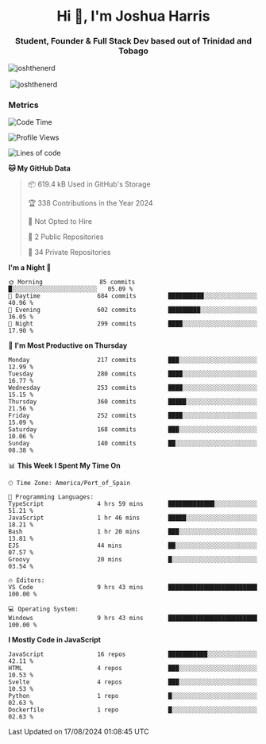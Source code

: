<h1 align="center">Hi 👋, I'm Joshua Harris</h1>
<h3 align="center">Student, Founder & Full Stack Dev based out of Trinidad and Tobago</h3>

<p align="left"> <img src="https://komarev.com/ghpvc/?username=JoshTheDeveloperr" alt="joshthenerd" /> </p>

<p>&nbsp;<img align="center" src="https://github-readme-stats.vercel.app/api?username=JoshTheDeveloperr&show_icons=true&count_private=true" alt="joshthenerd" /></p>

### Metrics

<!--START_SECTION:waka-->
![Code Time](http://img.shields.io/badge/Code%20Time-894%20hrs%2024%20mins-blue)

![Profile Views](http://img.shields.io/badge/Profile%20Views-2-blue)

![Lines of code](https://img.shields.io/badge/From%20Hello%20World%20I%27ve%20Written-3.3%20million%20lines%20of%20code-blue)

**🐱 My GitHub Data** 

> 📦 619.4 kB Used in GitHub's Storage 
 > 
> 🏆 338 Contributions in the Year 2024
 > 
> 🚫 Not Opted to Hire
 > 
> 📜 2 Public Repositories 
 > 
> 🔑 34 Private Repositories 
 > 
**I'm a Night 🦉** 

```text
🌞 Morning                85 commits          █░░░░░░░░░░░░░░░░░░░░░░░░   05.09 % 
🌆 Daytime                684 commits         ██████████░░░░░░░░░░░░░░░   40.96 % 
🌃 Evening                602 commits         █████████░░░░░░░░░░░░░░░░   36.05 % 
🌙 Night                  299 commits         ████░░░░░░░░░░░░░░░░░░░░░   17.90 % 
```
📅 **I'm Most Productive on Thursday** 

```text
Monday                   217 commits         ███░░░░░░░░░░░░░░░░░░░░░░   12.99 % 
Tuesday                  280 commits         ████░░░░░░░░░░░░░░░░░░░░░   16.77 % 
Wednesday                253 commits         ████░░░░░░░░░░░░░░░░░░░░░   15.15 % 
Thursday                 360 commits         █████░░░░░░░░░░░░░░░░░░░░   21.56 % 
Friday                   252 commits         ████░░░░░░░░░░░░░░░░░░░░░   15.09 % 
Saturday                 168 commits         ███░░░░░░░░░░░░░░░░░░░░░░   10.06 % 
Sunday                   140 commits         ██░░░░░░░░░░░░░░░░░░░░░░░   08.38 % 
```


📊 **This Week I Spent My Time On** 

```text
🕑︎ Time Zone: America/Port_of_Spain

💬 Programming Languages: 
TypeScript               4 hrs 59 mins       █████████████░░░░░░░░░░░░   51.21 % 
JavaScript               1 hr 46 mins        █████░░░░░░░░░░░░░░░░░░░░   18.21 % 
Bash                     1 hr 20 mins        ███░░░░░░░░░░░░░░░░░░░░░░   13.81 % 
EJS                      44 mins             ██░░░░░░░░░░░░░░░░░░░░░░░   07.57 % 
Groovy                   20 mins             █░░░░░░░░░░░░░░░░░░░░░░░░   03.54 % 

🔥 Editors: 
VS Code                  9 hrs 43 mins       █████████████████████████   100.00 % 

💻 Operating System: 
Windows                  9 hrs 43 mins       █████████████████████████   100.00 % 
```

**I Mostly Code in JavaScript** 

```text
JavaScript               16 repos            ███████████░░░░░░░░░░░░░░   42.11 % 
HTML                     4 repos             ███░░░░░░░░░░░░░░░░░░░░░░   10.53 % 
Svelte                   4 repos             ███░░░░░░░░░░░░░░░░░░░░░░   10.53 % 
Python                   1 repo              █░░░░░░░░░░░░░░░░░░░░░░░░   02.63 % 
Dockerfile               1 repo              █░░░░░░░░░░░░░░░░░░░░░░░░   02.63 % 
```




 Last Updated on 17/08/2024 01:08:45 UTC
<!--END_SECTION:waka-->
